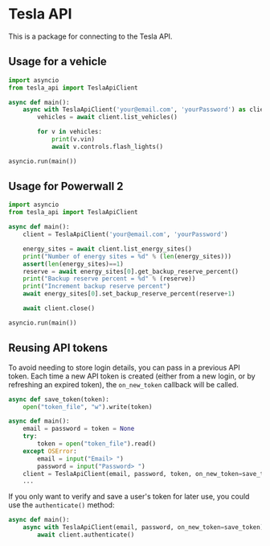 # Tesla API

This is a package for connecting to the Tesla API.

## Usage for a vehicle

```python
import asyncio
from tesla_api import TeslaApiClient

async def main():
    async with TeslaApiClient('your@email.com', 'yourPassword') as client:
        vehicles = await client.list_vehicles()

        for v in vehicles:
            print(v.vin)
            await v.controls.flash_lights()

asyncio.run(main())
```


## Usage for Powerwall 2

```python
import asyncio
from tesla_api import TeslaApiClient

async def main():
    client = TeslaApiClient('your@email.com', 'yourPassword')

    energy_sites = await client.list_energy_sites()
    print("Number of energy sites = %d" % (len(energy_sites)))
    assert(len(energy_sites)==1)
    reserve = await energy_sites[0].get_backup_reserve_percent()
    print("Backup reserve percent = %d" % (reserve))
    print("Increment backup reserve percent")
    await energy_sites[0].set_backup_reserve_percent(reserve+1)

    await client.close()

asyncio.run(main())
```


## Reusing API tokens

To avoid needing to store login details, you can pass in a previous API token.
Each time a new API token is created (either from a new login, or by refreshing an
expired token), the `on_new_token` callback will be called.

```python
async def save_token(token):
    open("token_file", "w").write(token)

async def main():
    email = password = token = None
    try:
        token = open("token_file").read()
    except OSError:
        email = input("Email> ")
        password = input("Password> ")
    client = TeslaApiClient(email, password, token, on_new_token=save_token)
    ...
```

If you only want to verify and save a user's token for later use,
you could use the `authenticate()` method:
```python
async def main():
    async with TeslaApiClient(email, password, on_new_token=save_token) as client:
        await client.authenticate()
```
